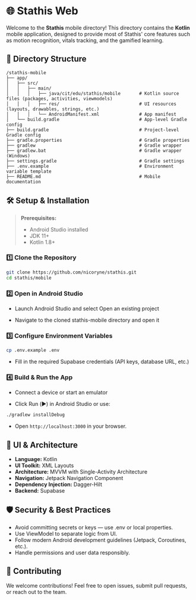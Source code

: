 # 🌐 Stathis Web

Welcome to the **Stathis** mobile directory! This directory contains the **Kotlin** mobile application, designed to provide most of Stathis' core features such as motion recognition, vitals tracking, and the gamified learning.

## 📁 Directory Structure

```
/stathis-mobile
├── app/
│   ├── src/
│   │   ├── main/
│   │   │   ├── java/cit/edu/stathis/mobile       # Kotlin source files (packages, activities, viewmodels)
│   │   │   ├── res/                              # UI resources (layouts, drawables, strings, etc.)
│   │   │   └── AndroidManifest.xml               # App manifest
│   └── build.gradle                              # App-level Gradle config
├── build.gradle                                  # Project-level Gradle config
├── gradle.properties                             # Gradle properties
├── gradlew                                       # Gradle wrapper
├── gradlew.bat                                   # Gradle wrapper (Windows)
├── settings.gradle                               # Gradle settings
├── .env.example                                  # Environment variable template
├── README.md                                     # Mobile documentation

```

## 🛠️ Setup & Installation

> **Prerequisites:**
>
> - Android Studio installed
> - JDK 11+
> - Kotlin 1.8+

### 1️⃣ Clone the Repository

```sh
git clone https://github.com/nicoryne/stathis.git
cd stathis/mobile
```

### 2️⃣ Open in Android Studio

- Launch Android Studio and select Open an existing project

- Navigate to the cloned stathis-mobile directory and open it

### 3️⃣ Configure Environment Variables

```sh
cp .env.example .env
```

- Fill in the required Supabase credentials (API keys, database URL, etc.)

### 4️⃣ Build & Run the App

- Connect a device or start an emulator

- Click Run (▶️) in Android Studio or use:

```sh
./gradlew installDebug
```

- Open `http://localhost:3000` in your browser.

## 🎨 UI & Architecture

- **Language:** Kotlin
- **UI Toolkit:** XML Layouts
- **Architecture:** MVVM with Single-Activity Architecture
- **Navigation:** Jetpack Navigation Component
- **Dependency Injection:** Dagger-Hilt
- **Backend:** Supabase

## 🛡️ Security & Best Practices

- Avoid committing secrets or keys — use .env or local properties.
- Use ViewModel to separate logic from UI.
- Follow modern Android development guidelines (Jetpack, Coroutines, etc.).
- Handle permissions and user data responsibly.

## 📌 Contributing

We welcome contributions! Feel free to open issues, submit pull requests, or reach out to the team.

